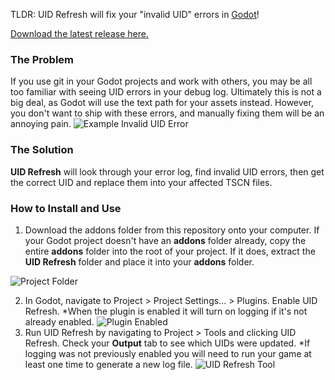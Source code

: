 TLDR: UID Refresh will fix your "invalid UID" errors in [Godot](https://github.com/godotengine/godot)!

[Download the latest release here.](https://github.com/shout64/UID-Refresh/releases)

### The Problem
If you use git in your Godot projects and work with others, you may be all too familiar with seeing UID errors in your debug log.
Ultimately this is not a big deal, as Godot will use the text path for your assets instead. However, you don't want to ship with these errors, and manually fixing them will be an annoying pain.
![Example Invalid UID Error](https://github.com/shout64/UID-Refresh/assets/135728867/f9ce7de6-86c4-4ba9-99c0-dec9ddaef499)

### The Solution
**UID Refresh** will look through your error log, find invalid UID errors, then get the correct UID and replace them into your affected TSCN files.

### How to Install and Use

1. Download the addons folder from this repository onto your computer. If your Godot project doesn't have an **addons** folder already, copy the entire **addons** folder into the root of your project. If it does, extract the **UID Refresh** folder and place it into your **addons** folder.

![Project Folder](https://github.com/shout64/UID-Refresh/assets/135728867/bd04f095-cee8-409d-885d-553896b2b119)

2. In Godot, navigate to Project > Project Settings... > Plugins. Enable UID Refresh. *When the plugin is enabled it will turn on logging if it's not already enabled.
![Plugin Enabled](https://github.com/shout64/UID-Refresh/assets/135728867/7c03cd26-9784-4440-99f2-f127459ed5d9)
3. Run UID Refresh by navigating to Project > Tools and clicking UID Refresh. Check your **Output** tab to see which UIDs were updated. *If logging was not previously enabled you will need to run your game at least one time to generate a new log file.
![UID Refresh Tool](https://github.com/shout64/UID-Refresh/assets/135728867/fa6dc109-1c17-44b1-bdc3-a0f7d23a1445)
